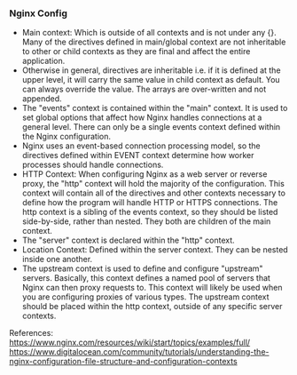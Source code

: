 ### Nginx Config 



* Main context: Which is outside of all contexts and is not under any {}. Many of the directives defined in main/global context are not inheritable to other or child contexts as they are final and affect the entire application.
* Otherwise in general, directives are inheritable i.e. if it is defined at the upper level, it will carry the same value in child context as default. You can always override the value. The arrays are over-written and not appended.
* The "events" context is contained within the "main" context. It is used to set global options that affect how Nginx handles connections at a general level. There can only be a single events context defined within the Nginx configuration.
* Nginx uses an event-based connection processing model, so the directives defined within EVENT context determine how worker processes should handle connections.
* HTTP Context: When configuring Nginx as a web server or reverse proxy, the "http" context will hold the majority of the configuration. This context will contain all of the directives and other contexts necessary to define how the program will handle HTTP or HTTPS connections.
The http context is a sibling of the events context, so they should be listed side-by-side, rather than nested. They both are children of the main context.
* The "server" context is declared within the "http" context.
* Location Context: Defined within the server context. They can be nested inside one another.
* The upstream context is used to define and configure "upstream" servers. Basically, this context defines a named pool of servers that Nginx can then proxy requests to. This context will likely be used when you are configuring proxies of various types. The upstream context should be placed within the http context, outside of any specific server contexts. 

References:
https://www.nginx.com/resources/wiki/start/topics/examples/full/
https://www.digitalocean.com/community/tutorials/understanding-the-nginx-configuration-file-structure-and-configuration-contexts
